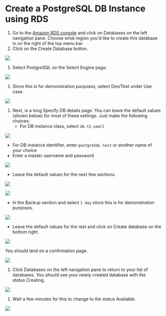 Create a PostgreSQL DB Instance using RDS
=========================================

1.  Go to the [Amazon RDS console](https://console.aws.amazon.com/rds/) and click on Databases on the left navigation pane. Choose what region you'd like to create this database in on the right of the top menu bar.
2.  Click on the Create Database button.

![](https://video.udacity-data.com/topher/2019/February/5c6ce3ce_02-rds-postgres/02-rds-postgres.png)

1.  Select PostgreSQL on the Select Engine page.

![](https://video.udacity-data.com/topher/2019/February/5c6ce3cf_03-rds-postgres/03-rds-postgres.png)

1.  Since this is for demonstration purposes, select Dev/Test under Use case.

![](https://video.udacity-data.com/topher/2019/February/5c6ce3d0_04-rds-postgres/04-rds-postgres.png)

1.  Next, is a long Specify DB details page. You can leave the default values (shown below) for most of these settings. Just make the following choices:
    -   For DB instance class, select `db.t2.small`

![](https://video.udacity-data.com/topher/2019/February/5c6ce3d0_05-rds-postgres/05-rds-postgres.png)

-   For DB instance identifier, enter `postgreSQL-test` or another name of your choice
-   Enter a master username and password

![](https://video.udacity-data.com/topher/2019/February/5c6ce3d1_06-rds-postgres/06-rds-postgres.png)

-   Leave the default values for the next few sections.

![](https://video.udacity-data.com/topher/2019/February/5c6d87ee_07-rds-postgres/07-rds-postgres.png)

![](https://video.udacity-data.com/topher/2019/February/5c6ce3d2_08-rds-postgres/08-rds-postgres.png)

-   In the Backup section and select `1 day` since this is for demonstration purposes.

![](https://video.udacity-data.com/topher/2019/February/5c6ce3d3_09-rds-postgres/09-rds-postgres.png)

-   Leave the default values for the rest and click on Create database on the bottom right.

![](https://video.udacity-data.com/topher/2019/February/5c6ce3d3_10-rds-postgres/10-rds-postgres.png)

You should land on a confirmation page.

![](https://video.udacity-data.com/topher/2019/February/5c6ce3d4_11-rds-postgres/11-rds-postgres.png)

1.  Click Databases on the left navigation pane to return to your list of databases. You should see your newly created database with the status Creating.

![](https://video.udacity-data.com/topher/2019/February/5c6ce3d5_13-rds-postgres/13-rds-postgres.png)

1.  Wait a few minutes for this to change to the status Available.

![](https://video.udacity-data.com/topher/2019/February/5c6ce3d5_14-rds-postgres/14-rds-postgres.png)